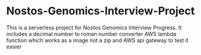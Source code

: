 # Nostos-Genomics-Interview-Project
This is a serverless project for Nostos Genomics Interview Progress. It includes a decimal number to roman number converter AWS lambda function which works as a image not a zip and AWS api gateway to test it easier 

